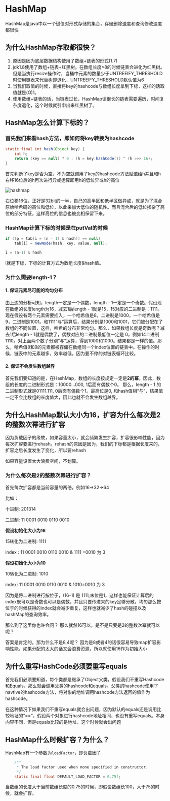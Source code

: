 # HashMap

HashMap是java中以一个键值对形式存储的集合，存储删除速度和查询修改速度都很快

## 为什么HashMap存取都很快？

1. 原因是因为底层数据结构使用了数组+链表的形式(1.7)
2. jdk1.8使用了数组+链表+红黑树。在数组长度>8的时候链表会进化为红黑树。但是当执行resize操作时，当桶中元素的数量少于UNTREEIFY_THRESHOLD时使用链表来代替树即退化，UNTREEIFY_THRESHOLD默认值为6
3. 当我们取值的时候，直接将key的hashcode与数组长度拿到下标，这样的话取值就是(O)1。
4. 使用数组+链表的话，当链表过长，HashMap读很长的链表需要遍历，时间复杂度退化，这个时候就引申出来红黑树了。

## HashMap怎么计算下标的？

### 首先我们来看hash方法，即如何将key转换为hashcode

```java
static final int hash(Object key) {
    int h;
    return (key == null) ? 0 : (h = key.hashCode()) ^ (h >>> 16);
}
```

首先判断了key是否为空，不为空就调用了key的hashcode方法赋值给h并且和h右移16位后的h再次进行异或运算即用h的低位异或h的高位

![hashmap](https://pic3.zhimg.com/80/4acf898694b8fb53498542dc0c5f765a_720w.jpg?source=1940ef5c)

右位移16位，正好是32bit的一半，自己的高半区和低半区做异或，就是为了混合原始哈希码的高位和低位，以此来加大低位的随机性。而且混合后的低位掺杂了高位的部分特征，这样高位的信息也被变相保留下来。

### HashMap计算下标的时候是在putVal的时候

```java
if ((p = tab[i = (n - 1) & hash]) == null)
    tab[i] = newNode(hash, key, value, null);
```

```java
i = (n-1) & hash
```

i就是下标，下标的计算方式为数组长度&hash值。

### 为什么需要length-1？

#### 1. 保证元素尽可能的均匀分布

由上边的分析可知，length一定是一个偶数，length - 1一定是一个奇数。假设现在数组的长度length为16，减去1后length - 1就是15，15对应的二进制是：1111。现在假设有两个元素需要插入，一个哈希值是8，二进制是1000，一个哈希值是9，二进制是1001。和1111“与”运算后，结果分别是1000和1001，它们被分配在了数组的不同位置，这样，哈希的分布非常均匀。那么，如果数组长度是奇数呢？减去1后length - 1就是偶数了，偶数对应的二进制最低位一定是 0，例如14二进制1110。对上面两个数子分别“与”运算，得到1000和1000。结果都是一样的值。那么，哈希值8和9的元素都被存储在数组同一个index位置的链表中。在操作的时候，链表中的元素越多，效率越低，因为要不停的对链表循环比较。

#### 2. 保证不会发生数组越界

首先我们要知道的是，在HashMap，数组的长度按规定一定是**2的幂**。因此，数组的长度的二进制形式是：10000…000, 1后面有偶数个0。 那么，length - 1 的二进制形式就是01111.111, 0后面有偶数个1。最高位是0, 和hash值相“与”，结果值一定不会比数组的长度值大，因此也就不会发生数组越界。

## 为什么HashMap默认大小为16，扩容为什么每次是2的整数次幂进行扩容

因为负载因子的缘故，如果容量太小，就会频繁发生扩容，扩容很影响性能，因为每次扩容要进行rehash。rehash的原因是因为，我们的下标都是根据长度来的，扩容之后长度发生了变化，所以要rehash

如果容量设置太大浪费空间，不划算。

### 为什么每次是2的整数次幂进行扩容？

首先每次扩容都是当前容量的两倍，例如16->32->64

 比如： 

十进制: 201314 

二进制: 11 0001 0010 0110 0010

**假设初始化大小为16**

15转化为二进制: 1111

index : 11 0001 0010 0110 0010 & 1111 =0010 为 3 

**假设初始化大小为10**

10转化为二进制: 1010

index: 11 0001 0010 0110 0010 & 1010=0010 为 3

因为是将二进制进行按位于，(16-1) 是 1111,末位是1，这样也能保证计算后的index既可以是奇数也可以是偶数，并且只要传进来的key足够分散，均匀那么按位于的时候获得的index就会减少重复，这样也就减少了hash的碰撞以及hashMap的查询效率。

那么到了这里你也许会问？ 那么就然16可以，是不是只要是2的整数次幂就可以呢？

答案是肯定的。那为什么不是8,4呢？ 因为是8或者4的话很容易导致map扩容影响性能，如果分配的太大的话又会浪费资源，所以就使用16作为初始大小

## 为什么重写HashCode必须要重写equals

首先我们必须要知道，每个类都是继承了Object父类，假设我们不重写Hashcode和Equals，那么就会调用父类的hashcode和equals。父类的hashcode使用了navtive的hashcode方法，将对象的地址调用hashcode方法返回的值作为hashcode。

在这种情况下如果我们不重写equals就会出问题，因为默认的equals还是调用比较地址的“==”，假设两个对象进行hashcode地址相同，也没有重写equals。本身内容不同，但是equals比较的是地址，这个时候就会出问题

## HashMap什么时候扩容？为什么？

HashMap有一个参数为`loadFactor`，即负载因子

```java
    /**
     * The load factor used when none specified in constructor.
     */
    static final float DEFAULT_LOAD_FACTOR = 0.75f;
```

当数组的长度大于当前数组长度的0.75的时候，即假设数组长100，大于75的时候，就会扩容。